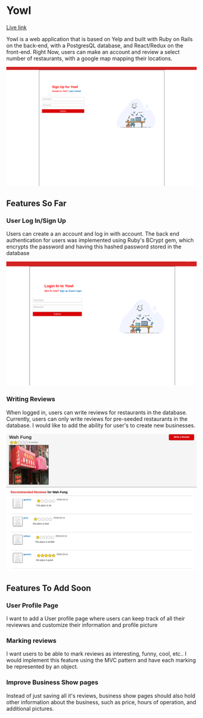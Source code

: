 # Yowl

[Live link][heroku]

[heroku]: http://yowl.eugenecheng.club

Yowl is a web application that is based on Yelp and built with Ruby on Rails on the back-end, with a PostgresQL database, and React/Redux on the front-end. Right Now, users can make an account and review a select number of restaurants, with a google map mapping their locations.

![signup](app/assets/images/signup.png)

## Features So Far

### User Log In/Sign Up

Users can create a an account and log in with account. The back end authentication for users was implemented using Ruby's BCrypt gem, which encrypts the password and having this hashed password stored in the database

![login](app/assets/images/login.png)

### Writing Reviews

When logged in, users can write reviews for restaurants in the database. Currently, users can only write reviews for pre-seeded restaurants in the database. I would like to add the ability for user's to create new businesses.

![reviews](app/assets/images/reviews.png)

## Features To Add Soon

### User Profile Page

I want to add a User profile page where users can keep track of all their reviewws and customize their information and profile picture

### Marking reviews

I want users to be able to mark reviews as interesting, funny, cool, etc.. I would implement this feature using the MVC pattern and have each marking be represented by an object.


### Improve Business Show pages

Instead of just saving all it's reviews, business show pages should also hold other information about the business, such as price, hours of operation, and additional pictures.
